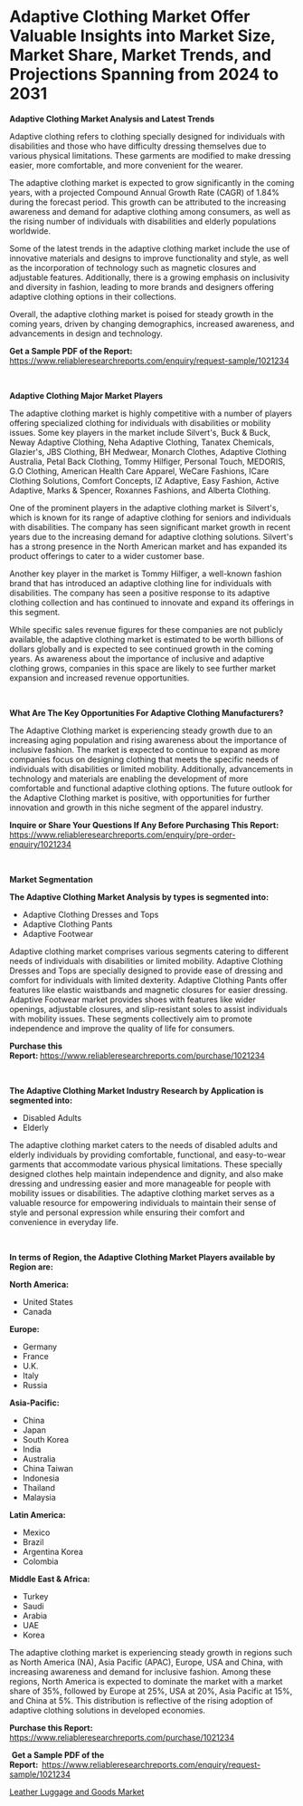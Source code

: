 <p><h1>Adaptive Clothing Market Offer Valuable Insights into Market Size, Market Share, Market Trends, and Projections Spanning from 2024 to 2031</h1></p><p><strong>Adaptive Clothing Market Analysis and Latest Trends</strong></p>
<p><p>Adaptive clothing refers to clothing specially designed for individuals with disabilities and those who have difficulty dressing themselves due to various physical limitations. These garments are modified to make dressing easier, more comfortable, and more convenient for the wearer.</p><p>The adaptive clothing market is expected to grow significantly in the coming years, with a projected Compound Annual Growth Rate (CAGR) of 1.84% during the forecast period. This growth can be attributed to the increasing awareness and demand for adaptive clothing among consumers, as well as the rising number of individuals with disabilities and elderly populations worldwide.</p><p>Some of the latest trends in the adaptive clothing market include the use of innovative materials and designs to improve functionality and style, as well as the incorporation of technology such as magnetic closures and adjustable features. Additionally, there is a growing emphasis on inclusivity and diversity in fashion, leading to more brands and designers offering adaptive clothing options in their collections.</p><p>Overall, the adaptive clothing market is poised for steady growth in the coming years, driven by changing demographics, increased awareness, and advancements in design and technology.</p></p>
<p><strong>Get a Sample PDF of the Report:&nbsp;</strong> <a href="https://www.reliableresearchreports.com/enquiry/request-sample/1021234">https://www.reliableresearchreports.com/enquiry/request-sample/1021234</a></p>
<p>&nbsp;</p>
<p><strong>Adaptive Clothing Major Market Players</strong></p>
<p><p>The adaptive clothing market is highly competitive with a number of players offering specialized clothing for individuals with disabilities or mobility issues. Some key players in the market include Silvert's, Buck & Buck, Neway Adaptive Clothing, Neha Adaptive Clothing, Tanatex Chemicals, Glazier's, JBS Clothing, BH Medwear, Monarch Clothes, Adaptive Clothing Australia, Petal Back Clothing, Tommy Hilfiger, Personal Touch, MEDORIS, G.O Clothing, American Health Care Apparel, WeCare Fashions, ICare Clothing Solutions, Comfort Concepts, IZ Adaptive, Easy Fashion, Active Adaptive, Marks & Spencer, Roxannes Fashions, and Alberta Clothing.</p><p>One of the prominent players in the adaptive clothing market is Silvert's, which is known for its range of adaptive clothing for seniors and individuals with disabilities. The company has seen significant market growth in recent years due to the increasing demand for adaptive clothing solutions. Silvert's has a strong presence in the North American market and has expanded its product offerings to cater to a wider customer base.</p><p>Another key player in the market is Tommy Hilfiger, a well-known fashion brand that has introduced an adaptive clothing line for individuals with disabilities. The company has seen a positive response to its adaptive clothing collection and has continued to innovate and expand its offerings in this segment.</p><p>While specific sales revenue figures for these companies are not publicly available, the adaptive clothing market is estimated to be worth billions of dollars globally and is expected to see continued growth in the coming years. As awareness about the importance of inclusive and adaptive clothing grows, companies in this space are likely to see further market expansion and increased revenue opportunities.</p></p>
<p>&nbsp;</p>
<p><strong>What Are The Key Opportunities For Adaptive Clothing Manufacturers?</strong></p>
<p><p>The Adaptive Clothing market is experiencing steady growth due to an increasing aging population and rising awareness about the importance of inclusive fashion. The market is expected to continue to expand as more companies focus on designing clothing that meets the specific needs of individuals with disabilities or limited mobility. Additionally, advancements in technology and materials are enabling the development of more comfortable and functional adaptive clothing options. The future outlook for the Adaptive Clothing market is positive, with opportunities for further innovation and growth in this niche segment of the apparel industry.</p></p>
<p><strong>Inquire or Share Your Questions If Any Before Purchasing This Report:</strong> <a href="https://www.reliableresearchreports.com/enquiry/pre-order-enquiry/1021234">https://www.reliableresearchreports.com/enquiry/pre-order-enquiry/1021234</a></p>
<p>&nbsp;</p>
<p><strong>Market Segmentation</strong></p>
<p><strong>The Adaptive Clothing Market Analysis by types is segmented into:</strong></p>
<p><ul><li>Adaptive Clothing Dresses and Tops</li><li>Adaptive Clothing Pants</li><li>Adaptive Footwear</li></ul></p>
<p><p>Adaptive clothing market comprises various segments catering to different needs of individuals with disabilities or limited mobility. Adaptive Clothing Dresses and Tops are specially designed to provide ease of dressing and comfort for individuals with limited dexterity. Adaptive Clothing Pants offer features like elastic waistbands and magnetic closures for easier dressing. Adaptive Footwear market provides shoes with features like wider openings, adjustable closures, and slip-resistant soles to assist individuals with mobility issues. These segments collectively aim to promote independence and improve the quality of life for consumers.</p></p>
<p><strong>Purchase this Report:&nbsp;</strong><a href="https://www.reliableresearchreports.com/purchase/1021234">https://www.reliableresearchreports.com/purchase/1021234</a></p>
<p>&nbsp;</p>
<p><strong>The Adaptive Clothing Market Industry Research by Application is segmented into:</strong></p>
<p><ul><li>Disabled Adults</li><li>Elderly</li></ul></p>
<p><p>The adaptive clothing market caters to the needs of disabled adults and elderly individuals by providing comfortable, functional, and easy-to-wear garments that accommodate various physical limitations. These specially designed clothes help maintain independence and dignity, and also make dressing and undressing easier and more manageable for people with mobility issues or disabilities. The adaptive clothing market serves as a valuable resource for empowering individuals to maintain their sense of style and personal expression while ensuring their comfort and convenience in everyday life.</p></p>
<p>&nbsp;</p>
<p><strong>In terms of Region, the Adaptive Clothing Market Players available by Region are:</strong></p>
<p>
    <p> <strong> North America: </strong>
        <ul>
            <li>United States</li>
            <li>Canada</li>
        </ul>
        </p> 
    <p> <strong> Europe: </strong>
        <ul>
            <li>Germany</li>
            <li>France</li>
            <li>U.K.</li>
            <li>Italy</li>
            <li>Russia</li>
        </ul>
        </p> 
    <p> <strong> Asia-Pacific: </strong>
        <ul>
            <li>China</li>
            <li>Japan</li>
            <li>South Korea</li>
            <li>India</li>
            <li>Australia</li>
            <li>China Taiwan</li>
            <li>Indonesia</li>
            <li>Thailand</li>
            <li>Malaysia</li>
        </ul>
        </p> 
    <p> <strong> Latin America: </strong>
        <ul>
            <li>Mexico</li>
            <li>Brazil</li>
            <li>Argentina Korea</li>
            <li>Colombia</li>
        </ul>
        </p> 
    <p> <strong> Middle East & Africa: </strong>
        <ul>
            <li>Turkey</li>
            <li>Saudi</li>
            <li>Arabia</li>
            <li>UAE</li>
            <li>Korea</li>
        </ul>
    </p>
    </p>
<p><p>The adaptive clothing market is experiencing steady growth in regions such as North America (NA), Asia Pacific (APAC), Europe, USA and China, with increasing awareness and demand for inclusive fashion. Among these regions, North America is expected to dominate the market with a market share of 35%, followed by Europe at 25%, USA at 20%, Asia Pacific at 15%, and China at 5%. This distribution is reflective of the rising adoption of adaptive clothing solutions in developed economies.</p></p>
<p><strong>Purchase this Report: </strong><a href="https://www.reliableresearchreports.com/purchase/1021234">https://www.reliableresearchreports.com/purchase/1021234</a></p>
<p>&nbsp;<strong>Get a Sample PDF of the Report:&nbsp;&nbsp;</strong><a href="https://www.reliableresearchreports.com/enquiry/request-sample/1021234">https://www.reliableresearchreports.com/enquiry/request-sample/1021234</a></p>
<p><strong></strong></p>
<p><p><a href="https://github.com/wusalecollins540tpqoz/Market-Research-Report-List-1/blob/main/leather-luggage-and-goods-market.md">Leather Luggage and Goods Market</a></p></p>
